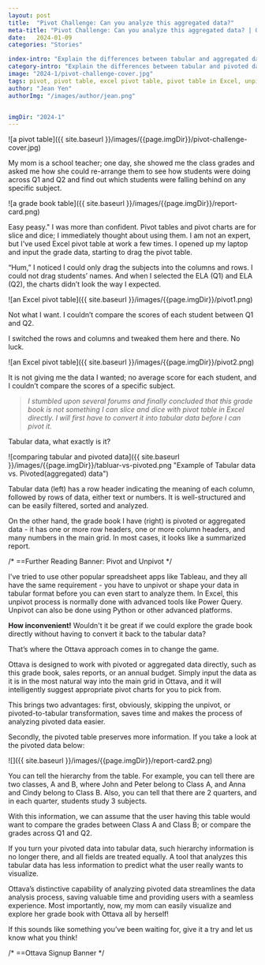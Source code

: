 ```yaml
---
layout: post
title:  "Pivot Challenge: Can you analyze this aggregated data?"
meta-title: "Pivot Challenge: Can you analyze this aggregated data? | Ottava"
date:   2024-01-09
categories: "Stories"

index-intro: "Explain the differences between tabular and aggregated data and explore Ottava's innovative approach to analyzing pivoted data directly."
category-intro: "Explain the differences between tabular and pivoted data and explore Ottava's innovative approach to analyzing aggregated data directly."
image: "2024-1/pivot-challenge-cover.jpg"
tags: pivot, pivot table, excel pivot table, pivot table in Excel, unpivot, data analysis, pivot charts
author: "Jean Yen"
authorImg: "/images/author/jean.png"


imgDir: "2024-1"
---
```


![a pivot table]({{ site.baseurl }}/images/{{page.imgDir}}/pivot-challenge-cover.jpg)

My mom is a school teacher; one day, she showed me the class grades and asked me how she could re-arrange them to see how students were doing across Q1 and Q2 and find out which students were falling behind on any specific subject.

![a grade book table]({{ site.baseurl }}/images/{{page.imgDir}}/report-card.png)

Easy peasy." I was more than confident. Pivot tables and pivot charts are for slice and dice; I immediately thought about using them. I am not an expert, but I've used Excel pivot table at work a few times. I opened up my laptop and input the grade data, starting to drag the pivot table. 

“Hum,” I noticed I could only drag the subjects into the columns and rows. I could not drag students’ names. And when I selected the ELA (Q1) and ELA (Q2), the charts didn’t look the way I expected.

![an Excel pivot table]({{ site.baseurl }}/images/{{page.imgDir}}/pivot1.png)

Not what I want. I couldn’t compare the scores of each student between Q1 and Q2.

I switched the rows and columns and tweaked them here and there. No luck.

![an Excel pivot table]({{ site.baseurl }}/images/{{page.imgDir}}/pivot2.png)

It is not giving me the data I wanted; no average score for each student, and I couldn’t compare the scores of a specific subject.

>*I stumbled upon several forums and finally concluded that this grade book is not something I can slice and dice with pivot table in Excel directly. I will first have to convert it into tabular data before I can pivot it.*

Tabular data, what exactly is it? 

![comparing tabular and pivoted data]({{ site.baseurl }}/images/{{page.imgDir}}/tabluar-vs-pivoted.png "Example of Tabular data vs. Pivoted(aggregated) data")

Tabular data (left) has a row header indicating the meaning of each column, followed by rows of data, either text or numbers. It is well-structured and can be easily filtered, sorted and analyzed. 

On the other hand, the grade book I have (right) is pivoted or aggregated data - it has one or more row headers, one or more column headers, and many numbers in the main grid. In most cases, it looks like a summarized report.

/* ==Further Reading Banner: Pivot and Unpivot */

I've tried to use other popular spreadsheet apps like Tableau, and they all have the same requirement - you have to unpivot or shape your data in tabular format before you can even start to analyze them. In Excel, this unpivot process is normally done with advanced tools like Power Query. Unpivot can also be done using Python or other advanced platforms.

**How inconvenient!**
Wouldn't it be great if we could explore the grade book directly without having to convert it back to the tabular data?

That’s where the Ottava approach comes in to change the game.

Ottava is designed to work with pivoted or aggregated data directly, such as this grade book, sales reports, or an annual budget. Simply input the data as it is in the most natural way into the main grid in Ottava, and it will intelligently suggest appropriate pivot charts for you to pick from. 

This brings two advantages: first, obviously, skipping the unpivot, or pivoted-to-tabular transformation, saves time and makes the process of analyzing pivoted data easier.

Secondly, the pivoted table preserves more information.
If you take a look at the pivoted data below:

![]({{ site.baseurl }}/images/{{page.imgDir}}/report-card2.png)

You can tell the hierarchy from the table. For example, you can tell there are two classes, A and B, where John and Peter belong to Class A, and Anna and Cindy belong to Class B. Also, you can tell that there are 2 quarters, and in each quarter, students study 3 subjects. 

With this information, we can assume that the user having this table would want to compare the grades between Class A and Class B; or compare the grades across Q1 and Q2.

If you turn your pivoted data into tabular data, such hierarchy information is no longer there, and all fields are treated equally. A tool that analyzes this tabular data has less information to predict what the user really wants to visualize.
 
Ottava’s distinctive capability of analyzing pivoted data streamlines the data analysis process, saving valuable time and providing users with a seamless experience. Most importantly, now, my mom can easily visualize and explore her grade book with Ottava all by herself!

If this sounds like something you’ve been waiting for, give it a try and let us know what you think!


/* ==Ottava Signup Banner */